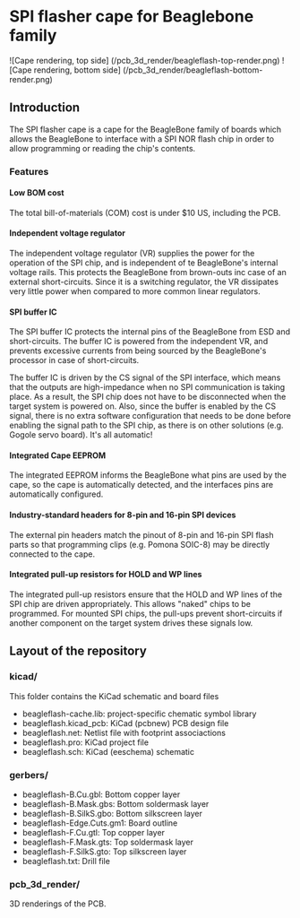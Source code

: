 # SPI flasher cape for Beaglebone family

![Cape rendering, top side]
(/pcb_3d_render/beagleflash-top-render.png)
![Cape rendering, bottom side]
(/pcb_3d_render/beagleflash-bottom-render.png)

## Introduction

The SPI flasher cape is a cape for the BeagleBone family of boards which
allows the BeagleBone to interface with a SPI NOR flash chip in order to allow
programming or reading the chip's contents.

### Features

#### Low BOM cost

The total bill-of-materials (COM) cost is under $10 US, including the PCB.

#### Independent voltage regulator

The independent voltage regulator (VR) supplies the power for the operation of
the SPI chip, and is independent of te BeagleBone's internal voltage rails.
This protects the BeagleBone from brown-outs inc case of an external
short-circuits. Since it is a switching regulator, the VR dissipates very
little power when compared to more common linear regulators.

#### SPI buffer IC

The SPI buffer IC protects the internal pins of the BeagleBone from ESD and
short-circuits. The buffer IC is powered from the independent VR, and prevents
excessive currents from being sourced by the BeagleBone's processor in case of
short-circuits.

The buffer IC is driven by the CS signal of the SPI interface, which means that
the outputs are high-impedance when no SPI communication is taking place. As a
result, the SPI chip does not have to be disconnected when the target system is
powered on. Also, since the buffer is enabled by the CS signal, there is no
extra software configuration that needs to be done before enabling the signal
path to the SPI chip, as there is on other solutions (e.g. Gogole servo board).
It's all automatic!

#### Integrated Cape EEPROM

The integrated EEPROM informs the BeagleBone what pins are used by the cape, so
the cape is automatically detected, and the interfaces pins are automatically
configured.

#### Industry-standard headers for 8-pin and 16-pin SPI devices

The external pin headers match the pinout of 8-pin and 16-pin SPI flash parts
so that programming clips (e.g. Pomona SOIC-8) may be directly connected to the
cape.

#### Integrated pull-up resistors for HOLD and WP lines

The integrated pull-up resistors ensure that the HOLD and WP lines of the SPI
chip are driven appropriately. This allows "naked" chips to be programmed. For
mounted SPI chips, the pull-ups prevent short-circuits if another component on
the target system drives these signals low.

## Layout of the repository

### kicad/

This folder contains the KiCad schematic and board files

* beagleflash-cache.lib:
	project-specific chematic symbol library
* beagleflash.kicad_pcb:
	KiCad (pcbnew) PCB design file
* beagleflash.net:
	Netlist file with footprint associactions
* beagleflash.pro:
	KiCad project file
* beagleflash.sch:
	KiCad (eeschema) schematic

### gerbers/

* beagleflash-B.Cu.gbl:
	Bottom copper layer
* beagleflash-B.Mask.gbs:
	Bottom soldermask layer
* beagleflash-B.SilkS.gbo:
	Bottom silkscreen layer
* beagleflash-Edge.Cuts.gm1:
	Board outline
* beagleflash-F.Cu.gtl:
	Top copper layer
* beagleflash-F.Mask.gts:
	Top soldermask layer
* beagleflash-F.SilkS.gto:
	Top silkscreen layer
* beagleflash.txt:
	Drill file

### pcb_3d_render/

3D renderings of the PCB.
